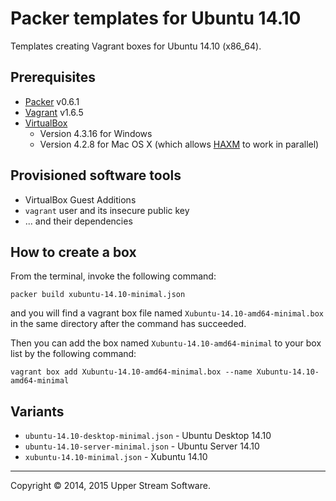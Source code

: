 # Packer templates for Ubuntu 14.10

Templates creating Vagrant boxes for Ubuntu 14.10 (x86_64).

## Prerequisites

* [Packer] v0.6.1
* [Vagrant] v1.6.5
* [VirtualBox]
	* Version 4.3.16 for Windows
	* Version 4.2.8 for Mac OS X (which allows [HAXM] to work in parallel)

[Packer]: https://www.packer.io/ "Packer by HashiCorp"
[Vagrant]: https://www.vagrantup.com/ "Vagrant"
[VirtualBox]: https://www.virtualbox.org/ "Oracle VM VirtualBox"
[HAXM]: https://software.intel.com/en-us/android/articles/intel-hardware-accelerated-execution-manager
        "Intel&reg; Hardware Accelerated Execution Manager"

## Provisioned software tools

* VirtualBox Guest Additions
* `vagrant` user and its insecure public key
* ... and their dependencies

## How to create a box

From the terminal, invoke the following command:

	packer build xubuntu-14.10-minimal.json

and you will find a vagrant box file named `Xubuntu-14.10-amd64-minimal.box`
in the same directory after the command has succeeded.

Then you can add the box named `Xubuntu-14.10-amd64-minimal` to your box list
by the following command:

	vagrant box add Xubuntu-14.10-amd64-minimal.box --name Xubuntu-14.10-amd64-minimal

## Variants

* `ubuntu-14.10-desktop-minimal.json` - Ubuntu Desktop 14.10 
* `ubuntu-14.10-server-minimal.json` - Ubuntu Server 14.10
* `xubuntu-14.10-minimal.json` - Xubuntu 14.10


- - -

Copyright &copy; 2014, 2015 Upper Stream Software.
